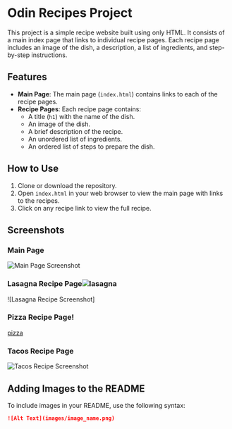# Odin Recipes Project

This project is a simple recipe website built using only HTML. It consists of a main index page that links to individual recipe pages. Each recipe page includes an image of the dish, a description, a list of ingredients, and step-by-step instructions.

## Features

- **Main Page**: The main page (`index.html`) contains links to each of the recipe pages.
- **Recipe Pages**: Each recipe page contains:
  - A title (`h1`) with the name of the dish.
  - An image of the dish.
  - A brief description of the recipe.
  - An unordered list of ingredients.
  - An ordered list of steps to prepare the dish.

## How to Use

1. Clone or download the repository.
2. Open `index.html` in your web browser to view the main page with links to the recipes.
3. Click on any recipe link to view the full recipe.

## Screenshots

### Main Page

![Main Page Screenshot](image)

### Lasagna Recipe Page![lasagna](https://github.com/user-attachments/assets/a569e857-5235-4870-a712-6eee55788b13)

![Lasagna Recipe Screenshot]

### Pizza Recipe Page!

[pizza](https://github.com/user-attachments/assets/eccae1d2-fb75-4083-8562-0a0b96222fb8)


### Tacos Recipe Page

![Tacos Recipe Screenshot](images/tacos_screenshot.png)

## Adding Images to the README

To include images in your README, use the following syntax:

```markdown
![Alt Text](images/image_name.png)

